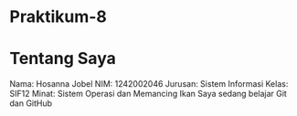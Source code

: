 # Praktikum-8
# Tentang Saya
Nama: Hosanna Jobel
NIM: 1242002046
Jurusan: Sistem Informasi
Kelas: SIF12
Minat: Sistem Operasi dan Memancing Ikan
Saya sedang belajar Git dan GitHub